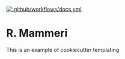 [![.github/workflows/docs.yml](https://github.com/medmammeri/example/actions/workflows/docs.yml/badge.svg)](https://github.com/medmammeri/example/actions/workflows/docs.yml)
# R. Mammeri
This is an example of cookiecutter templating